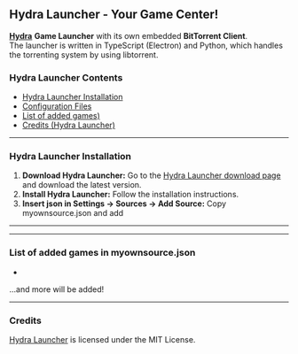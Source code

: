 ## Hydra Launcher - Your Game Center!

[**Hydra**](https://github.com/hydralauncher/hydra) **Game Launcher** with its own embedded **BitTorrent Client**.
<br>
The launcher is written in TypeScript (Electron) and Python, which handles the torrenting system by using libtorrent.




### Hydra Launcher Contents

- [Hydra Launcher Installation](#hydra-launcher-installation)
- [Configuration Files](#configuration-files-hydra-launcher)
- [List of added games)](#list-of-added-games-in-myownsouce.json)
- [Credits (Hydra Launcher)](#credits-hydra-launcher)

---

### Hydra Launcher Installation

1. **Download Hydra Launcher:** Go to the [Hydra Launcher download page](https://github.com/hydralauncher/hydra/releases/) and download the latest version.
2. **Install Hydra Launcher:** Follow the installation instructions.
3. **Insert json in Settings -> Sources -> Add Source:** Copy myownsource.json and add

---

---

### List of added games in myownsource.json

-

...and more will be added!

---

### Credits

[Hydra Launcher](https://github.com/hydralauncher) is licensed under the MIT License. 
